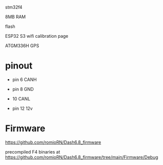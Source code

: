 
stm32f4

8MB RAM

flash

ESP32 S3 wifi calibration page

ATGM336H GPS

# pinout

* pin 6 CANH

* pin 8 GND

* 10 CANL

* pin 12 12v


# Firmware

https://github.com/romioRN/Dash6.8_firmware

precompiled F4 binaries at https://github.com/romioRN/Dash6.8_firmware/tree/main/Firmware/Debug
